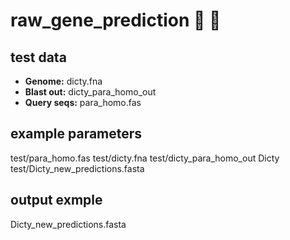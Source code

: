 # raw_gene_prediction :poop: :see_no_evil:

## test data
- **Genome:** dicty.fna
- **Blast out:** dicty_para_homo_out
- **Query seqs:** para_homo.fas

## example parameters
test/para_homo.fas test/dicty.fna test/dicty_para_homo_out Dicty test/Dicty_new_predictions.fasta

## output exmple
Dicty_new_predictions.fasta
